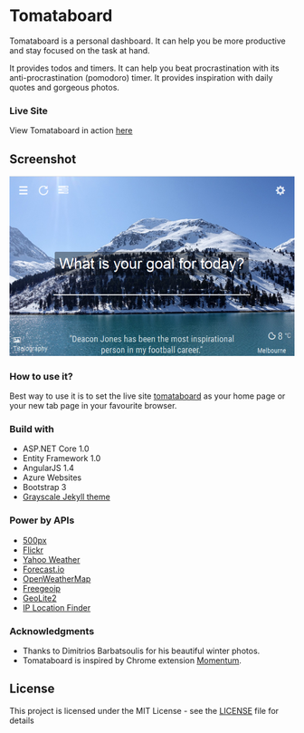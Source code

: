 ﻿# Tomataboard
Tomataboard is a personal dashboard. It can help you be more productive and stay focused on the task at hand.

It provides todos and timers. It can help you beat procrastination with its anti-procrastination (pomodoro) timer. It provides inspiration with daily quotes and gorgeous photos.

### Live Site
View Tomataboard in action [here](http://www.tomataboard.com)

## Screenshot
![screenshot](src/Tomataboard/wwwroot/images/screenshot.png)

### How to use it?
Best way to use it is to set the live site [tomataboard](http://www.tomataboard.com/focus) as your home page or your new tab page in your favourite browser.

### Build with
* ASP.NET Core 1.0
* Entity Framework 1.0
* AngularJS 1.4
* Azure Websites
* Bootstrap 3
* [Grayscale Jekyll theme](https://github.com/jeromelachaud/grayscale-theme)

### Power by APIs
* [500px](https://500px.com)
* [Flickr](https://www.flickr.com/)
* [Yahoo Weather](https://weather.yahoo.com)
* [Forecast.io](http://forecast.io)
* [OpenWeatherMap](http://openweathermap.org)
* [Freegeoip](http://freegeoip.net)
* [GeoLite2](https://dev.maxmind.com/geoip/geoip2/geolite2/)
* [IP Location Finder](https://www.iplocation.net)

### Acknowledgments
* Thanks to Dimitrios Barbatsoulis for his beautiful winter photos.
* Tomataboard is inspired by Chrome extension [Momentum](https://chrome.google.com/webstore/detail/momentum/laookkfknpbbblfpciffpaejjkokdgca).
 
## License
This project is licensed under the MIT License - see the [LICENSE](LICENSE.md) file for details
